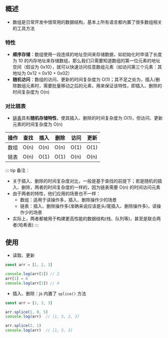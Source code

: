 ## 概述

+ 数组是日常开发中很常用的数据结构，基本上所有语言都内置了很多数组相关的工具方法


### 特性

+ **顺序存储**：数组使用一段连续的地址空间来存储数据，如初始化时申请了长度为 10 的内存地址来存储数组，那么我们只需要知道数组的第一位元素的地址空间（假设为 0x10），就可以快速访问任意数组元素（如访问第三个元素：其地址为 0x12 = 0x10 + 0x02）
+ **随机访问**：数组的访问、更新的时间复杂度为 O(1)；其不足之处为，插入/删除数组元素时，需要批量移动之后的元素，用来保证该特性，即插入、删除的时间复杂度为 O(n)


### 对比链表

+ [链表](./linked-list)具有**随机存储特性**，使其插入、删除的时间复杂度为 O(1)，但访问、更新元素的时间复杂度为 O(n)

|操作|查找|插入|删除|访问|更新|
|-|-|-|-|-|-|
|数组|O(n)|O(n)|O(n)|O(1)|O(1)|
|链表|O(n)|O(1)|O(1)|O(n)|O(n)|

::: tip 备注：
+ 关于插入、删除的时间复杂度对比，一般是基于查找的前提下；若是随机的插入、删除，两者的时间复杂度的一样的，因为链表需要 O(n) 的时间访问元素
+ 由于两者的特性，他们应用的场景也不一样：
  + 数组：适用于读操作多，插入、删除操作少的场景
  + 链表：插入、删除操作多(准确来说应该是头/尾插入、删除操作多)，读操作少的场景
+ 实际上，两者都被用于构建更高性能的数据结构(栈、队列等)，甚至是联合两者(哈希表)
:::



## 使用

+ 读取、更新
```js
const arr = [1, 2, 3]

console.log(arr[1]) // 2
arr[1] = 4
console.log(arr[1]) // 4
```

+ 插入、删除：js 内置了 `splice()` 方法
```js
const arr = [1, 2, 3]

arr.splice(1, 0, 5)
console.log(arr)  // [1, 5, 2, 3]

arr.splice(2, 1)
console.log(arr)  // [1, 5, 3]
```

